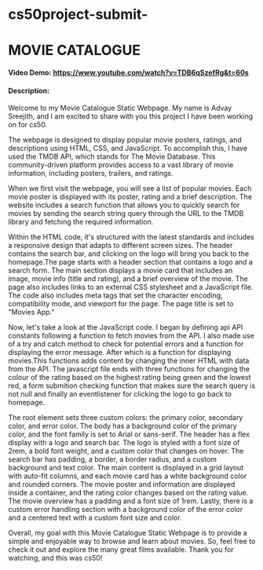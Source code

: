 # cs50project-submit-
# MOVIE CATALOGUE
#### Video Demo:  https://www.youtube.com/watch?v=TDB6qSzefRg&t=60s
#### Description:
Welcome to my Movie Catalogue Static Webpage. My name is Advay Sreejith, and I am excited to share with you this project I have been working on for cs50.

The webpage is designed to display popular movie posters, ratings, and descriptions using HTML, CSS, and JavaScript. To accomplish this, I have used the TMDB API, which stands for The Movie Database. This community-driven platform provides access to a vast library of movie information, including posters, trailers, and ratings.

When we first visit the webpage, you will see a list of popular movies. Each movie poster is displayed with its poster, rating and a brief description. The website includes a search function that allows you to quickly search for movies by sending the search string query through the URL to the TMDB library and fetching the required information.

Within the HTML code, it's structured with the latest standards and includes a responsive design that adapts to different screen sizes. The header contains the search bar, and clicking on the logo will bring you back to the homepage.The page starts with a header section that contains a logo and a search form. The main section displays a movie card that includes an image, movie info (title and rating), and a brief overview of the movie. The page also includes links to an external CSS stylesheet and a JavaScript file. The code also includes meta tags that set the character encoding, compatibility mode, and viewport for the page. The page title is set to "Movies App."

Now, let's take a look at the JavaScript code. I began by defining api API constants following a function to fetch movies from the API. I also made use of a try and catch method to check for potential errors and a function for displaying the error message. After which is a function for displaying movies.This functions adds content by changing the inner HTML with data from the API. The javascript file ends with three functions for changing the colour of the rating based on the highest rating being green and the lowest red, a form submition checking function that makes sure the search query is not null and finally an eventlistener for clicking the logo to go back to homepage.

The root element sets three custom colors: the primary color, secondary color, and error color. The body has a background color of the primary color, and the font family is set to Arial or sans-serif. The header has a flex display with a logo and search bar. The logo is styled with a font size of 2rem, a bold font weight, and a custom color that changes on hover. The search bar has padding, a border, a border radius, and a custom background and text color. The main content is displayed in a grid layout with auto-fit columns, and each movie card has a white background color and rounded corners. The movie poster and information are displayed inside a container, and the rating color changes based on the rating value. The movie overview has a padding and a font size of 1rem. Lastly, there is a custom error handling section with a background color of the error color and a centered text with a custom font size and color.

Overall, my goal with this Movie Catalogue Static Webpage is to provide a simple and enjoyable way to browse and learn about movies. So, feel free to check it out and explore the many great films available. Thank you for watching, and this was cs50!